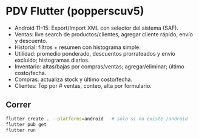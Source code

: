 
# PDV Flutter (popperscuv5)

- Android 11–15: Export/Import XML con selector del sistema (SAF).
- Ventas: live search de productos/clientes, agregar cliente rápido, envío y descuento.
- Historial: filtros + resumen con histograma simple.
- Utilidad: promedio ponderado, descuentos prorrateados y envío excluido; histogramas diarios.
- Inventario: altas/bajas por compras/ventas; agregar/eliminar; último costo/fecha.
- Compras: actualiza stock y último costo/fecha.
- Clientes: Top por # ventas, conteo, alta por formulario.

## Correr
```bash
flutter create . --platforms=android   # solo si no existe /android
flutter pub get
flutter run
```
